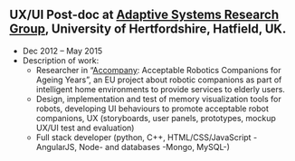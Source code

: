 ## UX/UI Post-doc at [Adaptive Systems Research Group](http://adapsys.cs.herts.ac.uk/), University of Hertfordshire, Hatfield, UK.
* Dec 2012 – May 2015
* Description of work: 
  * Researcher in “[Accompany](https://cordis.europa.eu/project/id/287624): Acceptable Robotics Companions for Ageing Years”, an EU project about robotic companions as part of intelligent home environments to provide services to elderly users. 
  * Design, implementation and test of memory visualization tools for robots, developing UI  behaviours to promote acceptable robot companions, UX (storyboards, user panels, prototypes, mockup UX/UI test and evaluation) 
  * Full stack developer (python, C++, HTML/CSS/JavaScript -AngularJS, Node- and databases -Mongo, MySQL-)
